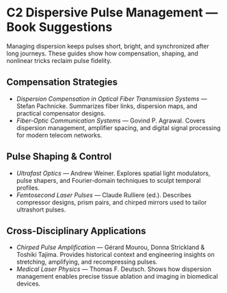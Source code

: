# C2 Dispersive Pulse Management — Book Suggestions

Managing dispersion keeps pulses short, bright, and synchronized after long journeys. These guides show how compensation, shaping, and nonlinear tricks reclaim pulse fidelity.

## Compensation Strategies
- *Dispersion Compensation in Optical Fiber Transmission Systems* — Stefan Pachnicke. Summarizes fiber links, dispersion maps, and practical compensator designs.
- *Fiber-Optic Communication Systems* — Govind P. Agrawal. Covers dispersion management, amplifier spacing, and digital signal processing for modern telecom networks.

## Pulse Shaping & Control
- *Ultrafast Optics* — Andrew Weiner. Explores spatial light modulators, pulse shapers, and Fourier-domain techniques to sculpt temporal profiles.
- *Femtosecond Laser Pulses* — Claude Rulliere (ed.). Describes compressor designs, prism pairs, and chirped mirrors used to tailor ultrashort pulses.

## Cross-Disciplinary Applications
- *Chirped Pulse Amplification* — Gérard Mourou, Donna Strickland & Toshiki Tajima. Provides historical context and engineering insights on stretching, amplifying, and recompressing pulses.
- *Medical Laser Physics* — Thomas F. Deutsch. Shows how dispersion management enables precise tissue ablation and imaging in biomedical devices.
